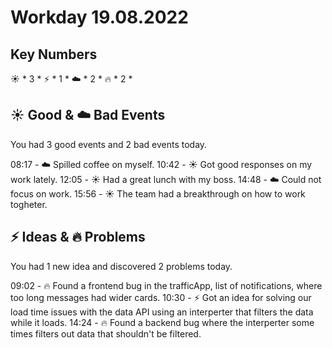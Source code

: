 # Workday 19.08.2022

## Key Numbers
☀️  * 3 *	⚡️ * 1 *
☁️  * 2 *	🔥 * 2 *

## ☀️  Good & ☁️  Bad Events
You had 3 good events and 2 bad events today.

08:17 - ☁️  Spilled coffee on myself.
10:42 - ☀️  Got good responses on my work lately.
12:05 - ☀️  Had a great lunch with my boss.
14:48 - ☁️  Could not focus on work.
15:56 - ☀️  The team had a breakthrough on how to work togheter.

## ⚡️ Ideas & 🔥 Problems
You had 1 new idea and discovered 2 problems today.

09:02 - 🔥 Found a frontend bug in the trafficApp, list of notifications, where too long messages had wider cards.
10:30 - ⚡️ Got an idea for solving our load time issues with the data API using an interperter that filters the data while it loads.
14:24 - 🔥 Found a backend bug where the interperter some times filters out data that shouldn't be filtered.

